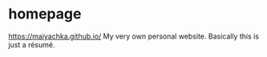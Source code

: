 # homepage
https://maiyachka.github.io/
My very own personal website. Basically this is just a résumé.

